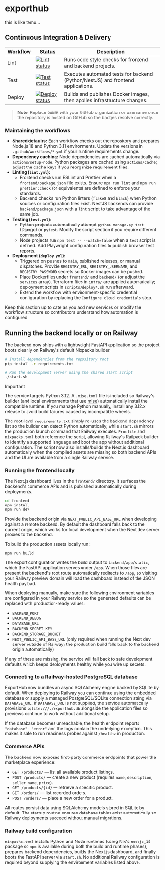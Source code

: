 # exporthub

this is like temu...

## Continuous Integration & Delivery

| Workflow | Status | Description |
| --- | --- | --- |
| Lint | [![Lint status](https://github.com/OWNER/exporthub/actions/workflows/lint.yml/badge.svg)](https://github.com/OWNER/exporthub/actions/workflows/lint.yml) | Runs code style checks for frontend and backend projects. |
| Test | [![Test status](https://github.com/OWNER/exporthub/actions/workflows/test.yml/badge.svg)](https://github.com/OWNER/exporthub/actions/workflows/test.yml) | Executes automated tests for backend (Python/NestJS) and frontend applications. |
| Deploy | [![Deploy status](https://github.com/OWNER/exporthub/actions/workflows/deploy.yml/badge.svg)](https://github.com/OWNER/exporthub/actions/workflows/deploy.yml) | Builds and publishes Docker images, then applies infrastructure changes. |

> **Note:** Replace `OWNER` with your GitHub organization or username once the repository is hosted on GitHub so the badges resolve correctly.

### Maintaining the workflows

- **Shared defaults:** Each workflow checks out the repository and prepares Node.js 18 and Python 3.11 environments. Update the versions in `.github/workflows/*.yml` if your runtime requirements change.
- **Dependency caching:** Node dependencies are cached automatically via `actions/setup-node`. Python packages are cached using `actions/cache`; adjust the cache keys if you reorganize requirement files.
- **Linting (`lint.yml`):**
  - Frontend checks run ESLint and Prettier when a `frontend/package.json` file exists. Ensure `npm run lint` and `npm run prettier:check` (or equivalents) are defined to enforce your standards.
  - Backend checks run Python linters (`flake8` and `black`) when Python sources or configuration files exist. NestJS backends can provide `backend/package.json` with a `lint` script to take advantage of the same job.
- **Testing (`test.yml`):**
  - Python projects automatically attempt `python manage.py test` (Django) or `pytest`. Modify the script section if you require different commands.
  - Node projects run `npm test -- --watch=false` when a `test` script is defined. Add Playwright configuration files to publish browser test reports.
- **Deployment (`deploy.yml`):**
  - Triggered on pushes to `main`, published releases, or manual dispatches. Provide `REGISTRY_URL`, `REGISTRY_USERNAME`, and `REGISTRY_PASSWORD` secrets so Docker images can be pushed.
  - Place Dockerfiles under `frontend/` and `backend/` (or adjust the `services` array). Terraform files in `infra/` are applied automatically; deployment scripts in `scripts/deploy*.sh` run afterward.
  - Extend the workflow with environment-specific credential configuration by replacing the `Configure cloud credentials` step.

Keep this section up to date as you add new services or modify the workflow structure so contributors understand how automation is configured.

## Running the backend locally or on Railway

The backend now ships with a lightweight FastAPI application so the project boots cleanly on Railway's default Nixpacks builder.

```bash
# Install dependencies from the repository root
pip install -r requirements.txt

# Run the development server using the shared start script
./start.sh
```

> [!IMPORTANT]
> The service targets Python 3.12. A `.mise.toml` file is included so Railway's builder
> (and local environments that use [mise](https://mise.jdx.dev/)) automatically install
> the compatible runtime. If you manage Python manually, install any 3.12.x release to
> avoid build failures caused by incompatible wheels.

The root-level `requirements.txt` simply re-uses the backend dependency list so the builder can detect Python automatically, while `start.sh` mirrors the production launch command that Railway executes. `Procfile` and `nixpacks.toml` both reference the script, allowing Railway's Railpack builder to identify a supported language and boot the app without additional configuration. The script now also installs/builds the Next.js dashboard automatically when the compiled assets are missing so both backend APIs and the UI are available from a single Railway service.

### Running the frontend locally

The Next.js dashboard lives in the `frontend/` directory. It surfaces the backend's
commerce APIs and is published automatically during deployments.

```bash
cd frontend
npm install
npm run dev
```

Provide the backend origin via `NEXT_PUBLIC_API_BASE_URL` when developing
against a remote backend. By default the dashboard falls back to the current
origin, which works for local development when the Next dev server proxies to the
backend.

To build the production assets locally run:

```bash
npm run build
```

The export configuration writes the build output to `backend/app/static`, which the
FastAPI application serves under `/app`. When those files are present the backend's
root route automatically redirects to `/app`, so visiting your Railway preview domain
will load the dashboard instead of the JSON health payload.

When deploying manually, make sure the following environment variables are configured in your Railway service so the generated defaults can be replaced with production-ready values:

- `BACKEND_PORT`
- `BACKEND_DEBUG`
- `DATABASE_URL`
- `BACKEND_SECRET_KEY`
- `BACKEND_STORAGE_BUCKET`
- `NEXT_PUBLIC_API_BASE_URL` (only required when running the Next dev server outside of Railway; the production build falls back to the backend origin automatically)

If any of these are missing, the service will fall back to safe development defaults which keeps deployments healthy while you wire up secrets.

### Connecting to a Railway-hosted PostgreSQL database

ExportHub now bundles an async SQLAlchemy engine backed by SQLite by default. When deploying to Railway you can continue using the embedded database or supply a managed PostgreSQL/SQLite connection string via `DATABASE_URL`. If `DATABASE_URL` is not supplied, the service automatically provisions `sqlite:///./exporthub.db` alongside the application files so previews continue to work without additional setup.

If the database becomes unreachable, the health endpoint reports `"database": "error"` and the logs contain the underlying exception. This makes it safe to run readiness probes against `/healthz` in production.

### Commerce APIs

The backend now exposes first-party commerce endpoints that power the marketplace experience:

- `GET /products/` — list all available product listings.
- `POST /products/` — create a new product (requires `name`, `description`, `seller_name`, `price`).
- `GET /products/{id}` — retrieve a specific product.
- `GET /orders/` — list recorded orders.
- `POST /orders/` — place a new order for a product.

All routes persist data using SQLAlchemy models stored in SQLite by default. The startup routine ensures database tables exist automatically so Railway deployments succeed without manual migrations.

### Railway build configuration

`nixpacks.toml` installs Python and Node runtimes (using Nix's `nodejs_18`
package so `npm` is available during both the build and runtime phases), prepares
backend dependencies, builds the Next.js dashboard, and finally boots the FastAPI
server via `start.sh`. No additional Railway configuration is required beyond
supplying the environment variables listed above.
